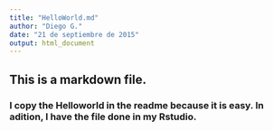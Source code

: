 ```yaml
---
title: "HelloWorld.md"
author: "Diego G."
date: "21 de septiembre de 2015"
output: html_document
---
```

## This is a markdown file.
### I copy the Helloworld in the readme because it is easy. In adition, I have the file done in my Rstudio.
